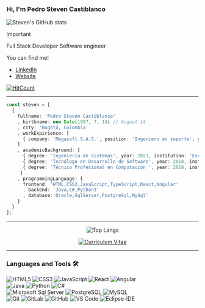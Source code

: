 ### Hi, I'm Pedro Steven Castiblanco

![Steven's GitHub stats](https://github-readme-stats.vercel.app/api?username=ztevenx100&hide=contribs,prs&show_icons=true&theme=dracula&rank_icon=github)
  
>[!IMPORTANT]
> Full Stack Developer
> Software engineer

You can find me!
- [LinkedIn](www.linkedin.com/in/pedro-steven-castiblanco-piracoca-a54a1a164)
- [Website](https://ztevenx100.github.io/Angula_HV-PedroCastiblanco/home)

[![HitCount](http://hits.dwyl.com/ABSphreak/ABSphreak.svg)](http://hits.dwyl.com/ABSphreak/ABSphreak)

---

```typescript
const steven = [
  { 
    fullname: 'Pedro Steven Castiblanco'
    , birthname: new Date(1997, 7, 14) // August 14
    , city: 'Bogotá, Colombia'
    , workExpirience: [
      { company: 'Megasoft S.A.S.', position: 'Ingeniero en soporte', yearIni:2019, yearEnd:new Date().getFullYear() }
    ]
    , academicBackground: [
      { degree: 'Ingenieria de Sistemas', year: 2023, institution: 'Escuela Tecnológica Instituto Técnico Central' },
      { degree: 'Tecnólogo en Desarrollo de Software', year: 2018, institution: 'Escuela Tecnológica Instituto Técnico Central' },
      { degree: 'Técnico Profesional en Computación ', year: 2018, institution: 'Escuela Tecnológica Instituto Técnico Central' },
     ]
    , programmingLanguage: {
      frontend: 'HTML,CSS3,JavaScript,TypeScript,React,Angular'
      , backend: 'Java,C#,Python3'
      , database:'Oracle,SqlServer,PostgreSql,MySql'
    }
  }
];
```

---

<div align="center">
  
![Top Langs](https://github-readme-stats.vercel.app/api/top-langs/?username=ztevenx100&langs_count=8)

[![Curriculum Vitae](https://github-readme-stats.vercel.app/api/pin/?username=ztevenx100&repo=Angula_HV-PedroCastiblanco)](https://github.com/ztevenx100/Angula_HV-PedroCastiblanco)

</div>

---

### Languages and Tools 🛠 
![HTML5](https://img.shields.io/badge/-HTML5-%23E44D27?style=flat-square&logo=html5&logoColor=ffffff)
![CSS3](https://img.shields.io/badge/-CSS3-%231572B6?style=flat-square&logo=css3)
![JavaScript](https://img.shields.io/badge/-JavaScript-%23F7DF1C?style=flat-square&logo=javascript&logoColor=000000&labelColor=%23F7DF1C&color=%23FFCE5A)
![React](https://img.shields.io/badge/-React-61DAFB?style=flat-square&logo=react&logoColor=ffffff)
![Angular](https://img.shields.io/badge/-Angular-DD0031?style=flat-square&logo=angular)
<br/>
![Java](https://img.shields.io/badge/-java-000000?style=flat-square)
![Python](http://img.shields.io/badge/-Python-3776AB?style=flat-square&logo=python&logoColor=ffffff)
![C#](https://img.shields.io/badge/-csharp-000000?style=flat-square&logo=csharp)
<br/>
![Microsoft Sql Server](https://img.shields.io/badge/-Sql%20Server-CC2927?style=flat-square&logo=microsoft-sql-server&logoColor=ffffff)
![PostgreSQL](https://img.shields.io/badge/-PostgreSQL-336791?style=flat-square&logo=postgresql)
![MySQL](https://img.shields.io/badge/-MySQL-black?style=flat-square&logo=mysql)
<br/>
![Git](https://img.shields.io/badge/-Git-%23F05032?style=flat-square&logo=git&logoColor=%23ffffff)
![GitLab](https://img.shields.io/badge/-GitLab-FCA121?style=flat-square&logo=gitlab)
![GitHub](https://img.shields.io/badge/-GitHub-181717?style=flat-square&logo=github)
![VS Code](http://img.shields.io/badge/-VS%20Code-007ACC?style=flat-square&logo=visual-studio-code&logoColor=ffffff)
![Eclipse-IDE](http://img.shields.io/badge/-Eclipse-2C2255?style=flat-square&logo=eclipse&logoColor=ffffff)
